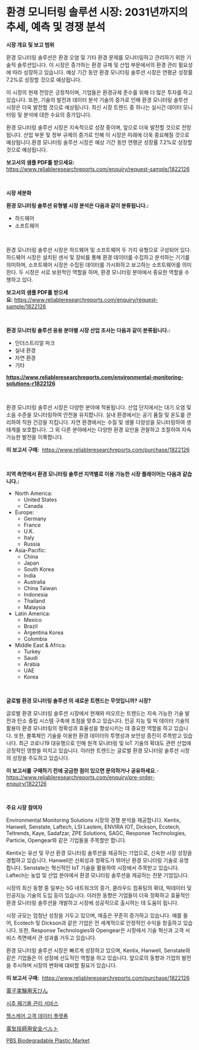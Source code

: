 <p><h1>환경 모니터링 솔루션 시장: 2031년까지의 추세, 예측 및 경쟁 분석</h1></p><p><strong>시장 개요 및 보고 범위</strong></p>
<p><p>환경 모니터링 솔루션은 환경 오염 및 기타 환경 문제를 모니터링하고 관리하기 위한 기술적 솔루션입니다. 이 시장은 증가하는 환경 규제 및 산업 부문에서의 환경 관리 필요성에 따라 성장하고 있습니다. 예상 기간 동안 환경 모니터링 솔루션 시장은 연평균 성장률 7.2%로 성장할 것으로 예상됩니다.</p><p>이 시장의 현재 전망은 긍정적이며, 기업들은 환경규제 준수를 위해 더 많은 투자를 하고 있습니다. 또한, 기술의 발전과 데이터 분석 기술의 증가로 인해 환경 모니터링 솔루션 시장은 더욱 발전할 것으로 예상됩니다. 최신 시장 트렌드 중 하나는 실시간 데이터 모니터링 및 분석에 대한 수요의 증가입니다.</p><p>환경 모니터링 솔루션 시장은 지속적으로 성장 중이며, 앞으로 더욱 발전할 것으로 전망됩니다. 산업 부문 및 정부 규제의 증가로 인해 이 시장은 미래에 더욱 중요해질 것으로 예상됩니다.환경 모니터링 솔루션 시장은 예상 기간 동안 연평균 성장률 7.2%로 성장할 것으로 예상됩니다.</p></p>
<p><strong>보고서의 샘플 PDF를 받으세요:</strong> <a href="https://www.reliableresearchreports.com/enquiry/request-sample/1822126">https://www.reliableresearchreports.com/enquiry/request-sample/1822126</a></p>
<p>&nbsp;</p>
<p><strong>시장 세분화</strong></p>
<p><strong>환경 모니터링 솔루션 유형별 시장 분석은 다음과 같이 분류됩니다.:</strong></p>
<p><ul><li>하드웨어</li><li>소프트웨어</li></ul></p>
<p>&nbsp;</p>
<p><p>환경 모니터링 솔루션 시장은 하드웨어 및 소프트웨어 두 가지 유형으로 구성되어 있다. 하드웨어 시장은 설치된 센서 및 장비를 통해 환경 데이터를 수집하고 분석하는 기기를 의미하며, 소프트웨어 시장은 수집된 데이터를 가시화하고 보고하는 소프트웨어를 의미한다. 두 시장은 서로 보완적인 역할을 하며, 환경 모니터링 분야에서 중요한 역할을 수행하고 있다.</p></p>
<p><strong>보고서의 샘플 PDF를 받으세요:</strong>&nbsp;<a href="https://www.reliableresearchreports.com/enquiry/request-sample/1822126">https://www.reliableresearchreports.com/enquiry/request-sample/1822126</a></p>
<p>&nbsp;</p>
<p><strong> 환경 모니터링 솔루션 응용 분야별 시장 산업 조사는 다음과 같이 분류됩니다.:</strong></p>
<p><ul><li>인더스트리얼 파크</li><li>실내 환경</li><li>자연 환경</li><li>기타</li></ul></p>
<p><strong><a href="https://www.reliableresearchreports.com/environmental-monitoring-solutions-r1822126">https://www.reliableresearchreports.com/environmental-monitoring-solutions-r1822126</a></strong></p>
<p>&nbsp;</p>
<p><p>환경 모니터링 솔루션 시장은 다양한 분야에 적용됩니다. 산업 단지에서는 대기 오염 및 소음 수준을 모니터링하여 안전을 유지합니다. 실내 환경에서는 공기 품질 및 온도를 관리하여 직원 건강을 지킵니다. 자연 환경에서는 수질 및 생물 다양성을 모니터링하여 생태계를 보호합니다. 그 외 다른 분야에서는 다양한 환경 요인을 관찰하고 조절하여 지속 가능한 발전을 이룩합니다.</p></p>
<p><strong>이 보고서 구매:</strong>&nbsp; <a href="https://www.reliableresearchreports.com/purchase/1822126">https://www.reliableresearchreports.com/purchase/1822126</a></p>
<p>&nbsp;</p>
<p><strong>지역 측면에서 환경 모니터링 솔루션 지역별로 이용 가능한 시장 플레이어는 다음과 같습니다.:</strong></p>
<p><ul>
    <li>
        North America:
        <ul>
            <li>United States</li>
            <li>Canada</li>
        </ul>
    </li>
    <li>
        Europe:
        <ul>
            <li>Germany</li>
            <li>France</li>
            <li>U.K.</li>
            <li>Italy</li>
            <li>Russia</li>
        </ul>
    </li>
    <li>
        Asia-Pacific:
        <ul>
            <li>China</li>
            <li>Japan</li>
            <li>South Korea</li>
            <li>India</li>
            <li>Australia</li>
            <li>China Taiwan</li>
            <li>Indonesia</li>
            <li>Thailand</li>
            <li>Malaysia</li>
        </ul>
    </li>
    <li>
        Latin America:
        <ul>
            <li>Mexico</li>
            <li>Brazil</li>
            <li>Argentina Korea</li>
            <li>Colombia</li>
        </ul>
    </li>
    <li>
        Middle East & Africa:
        <ul>
            <li>Turkey</li>
            <li>Saudi</li>
            <li>Arabia</li>
            <li>UAE</li>
            <li>Korea</li>
        </ul>
    </li>
    </ul></p>
<p>&nbsp;</p>
<p><strong>글로벌 환경 모니터링 솔루션 의 새로운 트렌드는 무엇입니까? 시장?</strong></p>
<p><p>글로벌 환경 모니터링 솔루션 시장에서 현재와 떠오르는 트렌드는 지속 가능한 기술 발전과 탄소 중립 시스템 구축에 초점을 맞추고 있습니다. 인공 지능 및 빅 데이터 기술의 활용이 환경 모니터링의 정확성과 효율성을 향상시키는 데 중요한 역할을 하고 있습니다. 또한, 블록체인 기술을 이용한 환경 데이터의 투명성과 보안성 증진이 주목받고 있습니다. 최근 코로나19 대유행으로 인해 원격 모니터링 및 IoT 기술의 확대도 관련 산업에 긍정적인 영향을 미치고 있습니다. 이러한 트렌드는 글로벌 환경 모니터링 솔루션 시장의 성장을 주도하고 있습니다.</p></p>
<p><strong>이 보고서를 구매하기 전에 궁금한 점이 있으면 문의하거나 공유하세요.</strong>- <a href="https://www.reliableresearchreports.com/enquiry/pre-order-enquiry/1822126">https://www.reliableresearchreports.com/enquiry/pre-order-enquiry/1822126</a></p>
<p>&nbsp;</p>
<p><strong>주요 시장 참여자</strong></p>
<p><p>Environmental Monitoring Solutions 시장의 경쟁 분석을 제공합니다. Kentix, Hanwell, Senstate, Laftech, LSI Lastem, ENVIRA IOT, Dickson, Ecotech, Teltrends, Kaye, Sadafzar, ZPE Solutions, SAGC, Response Technologies, Particle, Opengear와 같은 기업들을 주목할만 합니다.</p><p>Kentix는 유선 및 무선 환경 모니터링 솔루션을 제공하는 기업으로, 신속한 시장 성장을 경험하고 있습니다. Hanwell은 신뢰성과 정확도가 뛰어난 환경 모니터링 기술로 유명합니다. Senstate는 혁신적인 IoT 기술을 활용하여 시장에서 주목받고 있습니다. Laftech는 농업 및 산업 분야에서 환경 모니터링 솔루션을 제공하는 전문 기업입니다.</p><p>시장의 최신 동향 중 일부는 5G 네트워크의 증가, 클라우드 컴퓨팅의 확대, 빅데이터 및 인공지능 기술의 도입 등이 있습니다. 이러한 동향은 기업들이 더욱 정확하고 효율적인 환경 모니터링 솔루션을 개발하고 시장에 성공적으로 출시하는 데 도움이 됩니다.</p><p>시장 규모는 엄청난 성장을 거두고 있으며, 매출은 꾸준히 증가하고 있습니다. 예를 들어, Ecotech 및 Dickson과 같은 기업은 전 세계적으로 안정적인 수익을 창출하고 있습니다. 또한, Response Technologies와 Opengear은 시장에서 기술 혁신과 고객 서비스 측면에서 큰 성과를 거두고 있습니다.</p><p>환경 모니터링 솔루션 시장은 빠르게 성장하고 있으며, Kentix, Hanwell, Senstate와 같은 기업들은 이 성장에 선도적인 역할을 하고 있습니다. 앞으로의 동향과 기업의 발전을 주시하며 시장의 변화에 대비할 필요가 있습니다.</p></p>
<p><strong>이 보고서 구매:</strong>&nbsp;&nbsp;<a href="https://www.reliableresearchreports.com/purchase/1822126">https://www.reliableresearchreports.com/purchase/1822126</a></p>
<p><p><a href="https://github.com/LeanneBruen2023/Market-Research-Report-List-1/blob/main/795119632965.md">電子実験用天びん</a></p><p><a href="https://github.com/Skyleitney456456/Market-Research-Report-List-1/blob/main/123557830200.md">시추 폐기물 관리 서비스</a></p><p><a href="https://github.com/vs10l4sfg5c/Market-Research-Report-List-1/blob/main/781647530199.md">헬스케어 고객 데이터 플랫폼</a></p><p><a href="https://github.com/cnnriuez22368/Market-Research-Report-List-1/blob/main/198787432964.md">電気技師用安全ベルト</a></p><p><a href="https://issuu.com/reportprime-2/docs/pbs-biodegradable-plastic-market-size-2030.pptx">PBS Biodegradable Plastic Market</a></p></p>